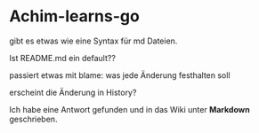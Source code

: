﻿# Achim-learns-go

gibt es etwas wie eine Syntax für md Dateien.

Ist README.md ein default??

passiert etwas mit blame: was jede Änderung festhalten soll

erscheint die Änderung in History?

Ich habe eine Antwort gefunden und in das Wiki unter **Markdown** geschrieben. 
